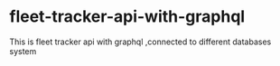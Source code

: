 # fleet-tracker-api-with-graphql
This is fleet tracker api with graphql ,connected to different databases system
